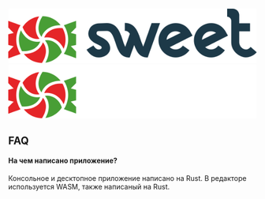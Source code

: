![Sweet](./logo/sweet-logo-full-light.svg#gh-light-mode-only) ![Sweet](./logo/sweet-logo-full-dark.svg#gh-dark-mode-only)

## FAQ

#### На чем написано приложение?

Консольное и десктопное приложение написано на Rust. В редакторе используется WASM, также написаный на Rust.
